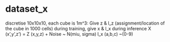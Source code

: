 # dataset_x
discretise 10x10x10, each cube is 1m^3: Give z & l_z 
(assignment/location of the cube in 1000 cells) during training, give x & l_x during inference
X (x’,y’,z’) = Z (x,y,z) + Noise ~ N(miu, sigma)
l_x (a,b,c) ~(0-9)
